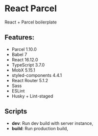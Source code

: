# React Parcel

React + Parcel boilerplate

## Features:
* Parcel 1.10.0
* Babel 7
* React 16.12.0
* TypeScript 3.7.0
* MobX 5.15.1
* styled-components 4.4.1
* React Router 5.1.2
* Sass
* ESLint
* Husky + Lint-staged

## Scripts
* **dev**: Run dev build with server instance,
* **build**: Run production build,
